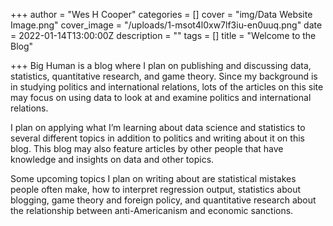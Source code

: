 +++
author = "Wes H Cooper"
categories = []
cover = "img/Data Website Image.png"
cover_image = "/uploads/1-msot4l0xw7lf3iu-en0uuq.png"
date = 2022-01-14T13:00:00Z
description = ""
tags = []
title = "Welcome to the Blog"

+++
Big Human is a blog where I plan on publishing and discussing data, statistics, quantitative research, and game theory. Since my background is in studying politics and international relations, lots of the articles on this site may focus on using data to look at and examine politics and international relations.

I plan on applying what I’m learning about data science and statistics to several different topics in addition to politics and writing about it on this blog. This blog may also feature articles by other people that have knowledge and insights on data and other topics.

Some upcoming topics I plan on writing about are statistical mistakes people often make, how to interpret regression output, statistics about blogging, game theory and foreign policy, and quantitative research about the relationship between anti-Americanism and economic sanctions.